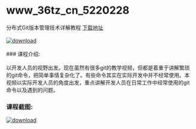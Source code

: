 # www_36tz_cn_5220228
分布式Git版本管理技术详解教程
[下载地址](http://www.36tz.cn/article/5220228 "下载地址")
<br/></br>[![download](http://36tz.cn/muke_img/2021_06_1-51.png "下载地址")](http://www.36tz.cn/article/5220228 "下载地址")
<br/></br>### 课程介绍:<br/></br>以开发人员的视野出发。现在虽然有很多git的教学视频，但都是着重于讲解繁琐的git命令，把简单事情复杂化了。有些命令其实在实际开发中并不经常使用。本视频以实际开发人员的角度出发，重点讲解开发人员在日常工作中经常使用的git命令以及遇到的问题。

### 课程截图:
[![download](http://36tz.cn/muke_img/2021_06_2-47.png "下载地址")](http://www.36tz.cn/article/5220228 "下载地址")

